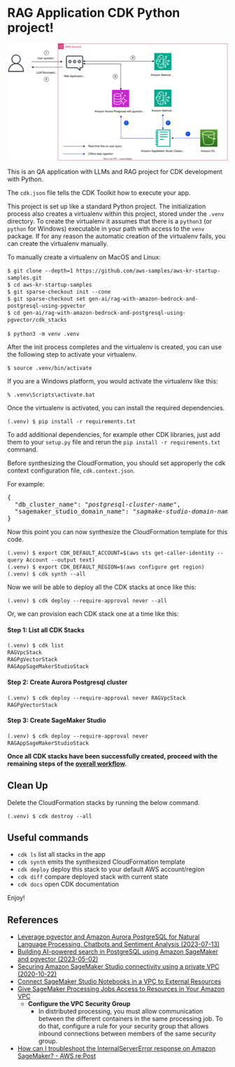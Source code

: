 
# RAG Application CDK Python project!

![rag_with_pgvector_arch](./rag_with_bedrock_and_pgvector_arch.svg)

This is an QA application with LLMs and RAG project for CDK development with Python.

The `cdk.json` file tells the CDK Toolkit how to execute your app.

This project is set up like a standard Python project.  The initialization
process also creates a virtualenv within this project, stored under the `.venv`
directory.  To create the virtualenv it assumes that there is a `python3`
(or `python` for Windows) executable in your path with access to the `venv`
package. If for any reason the automatic creation of the virtualenv fails,
you can create the virtualenv manually.

To manually create a virtualenv on MacOS and Linux:

```
$ git clone --depth=1 https://github.com/aws-samples/aws-kr-startup-samples.git
$ cd aws-kr-startup-samples
$ git sparse-checkout init --cone
$ git sparse-checkout set gen-ai/rag-with-amazon-bedrock-and-postgresql-using-pgvector
$ cd gen-ai/rag-with-amazon-bedrock-and-postgresql-using-pgvector/cdk_stacks

$ python3 -m venv .venv
```

After the init process completes and the virtualenv is created, you can use the following
step to activate your virtualenv.

```
$ source .venv/bin/activate
```

If you are a Windows platform, you would activate the virtualenv like this:

```
% .venv\Scripts\activate.bat
```

Once the virtualenv is activated, you can install the required dependencies.

```
(.venv) $ pip install -r requirements.txt
```

To add additional dependencies, for example other CDK libraries, just add
them to your `setup.py` file and rerun the `pip install -r requirements.txt`
command.

Before synthesizing the CloudFormation, you should set approperly the cdk context configuration file, `cdk.context.json`.

For example:

<pre>
{
  "db_cluster_name": "<i>postgresql-cluster-name</i>",
  "sagemaker_studio_domain_name": "<i>sagmake-studio-domain-name</i>"
}
</pre>

Now this point you can now synthesize the CloudFormation template for this code.

```
(.venv) $ export CDK_DEFAULT_ACCOUNT=$(aws sts get-caller-identity --query Account --output text)
(.venv) $ export CDK_DEFAULT_REGION=$(aws configure get region)
(.venv) $ cdk synth --all
```

Now we will be able to deploy all the CDK stacks at once like this:

```
(.venv) $ cdk deploy --require-approval never --all
```

Or, we can provision each CDK stack one at a time like this:

#### Step 1: List all CDK Stacks

```
(.venv) $ cdk list
RAGVpcStack
RAGPgVectorStack
RAGAppSageMakerStudioStack
```

#### Step 2: Create Aurora Postgresql cluster

```
(.venv) $ cdk deploy --require-approval never RAGVpcStack RAGPgVectorStack
```

#### Step 3: Create SageMaker Studio

```
(.venv) $ cdk deploy --require-approval never RAGAppSageMakerStudioStack
```

**Once all CDK stacks have been successfully created, proceed with the remaining steps of the [overall workflow](../README.md#overall-workflow).**


## Clean Up

Delete the CloudFormation stacks by running the below command.

```
(.venv) $ cdk destroy --all
```

## Useful commands

 * `cdk ls`          list all stacks in the app
 * `cdk synth`       emits the synthesized CloudFormation template
 * `cdk deploy`      deploy this stack to your default AWS account/region
 * `cdk diff`        compare deployed stack with current state
 * `cdk docs`        open CDK documentation

Enjoy!

## References

 * [Leverage pgvector and Amazon Aurora PostgreSQL for Natural Language Processing, Chatbots and Sentiment Analysis (2023-07-13)](https://aws.amazon.com/blogs/database/leverage-pgvector-and-amazon-aurora-postgresql-for-natural-language-processing-chatbots-and-sentiment-analysis/)
 * [Building AI-powered search in PostgreSQL using Amazon SageMaker and pgvector (2023-05-02)](https://aws.amazon.com/blogs/database/building-ai-powered-search-in-postgresql-using-amazon-sagemaker-and-pgvector/)
 * [Securing Amazon SageMaker Studio connectivity using a private VPC (2020-10-22)](https://aws.amazon.com/blogs/machine-learning/securing-amazon-sagemaker-studio-connectivity-using-a-private-vpc/)
 * [Connect SageMaker Studio Notebooks in a VPC to External Resources](https://docs.aws.amazon.com/sagemaker/latest/dg/studio-notebooks-and-internet-access.html)
 * [Give SageMaker Processing Jobs Access to Resources in Your Amazon VPC](https://docs.aws.amazon.com/sagemaker/latest/dg/process-vpc.html)
   * **Configure the VPC Security Group**
     * In distributed processing, you must allow communication between the different containers in the same processing job. To do that, configure a rule for your security group that allows inbound connections between members of the same security group.
 * [How can I troubleshoot the InternalServerError response on Amazon SageMaker? - AWS re:Post](https://repost.aws/knowledge-center/sagemaker-http-500-internal-server-error)
